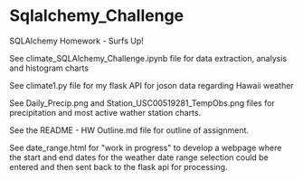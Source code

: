# Sqlalchemy_Challenge

SQLAlchemy Homework - Surfs Up!

See climate_SQLAlchemy_Challenge.ipynb file for data extraction, analysis and histogram charts

See climate1.py file for my flask API for joson data regarding Hawaii weather

See Daily_Precip.png and Station_USC00519281_TempObs.png files for precipitation and most active wather station charts.

See the README - HW Outline.md file for outline of assignment.

See date_range.html for "work in progress" to develop a webpage where the start and end dates for the weather date range selection could be entered and then sent back to the flask api for processing.
